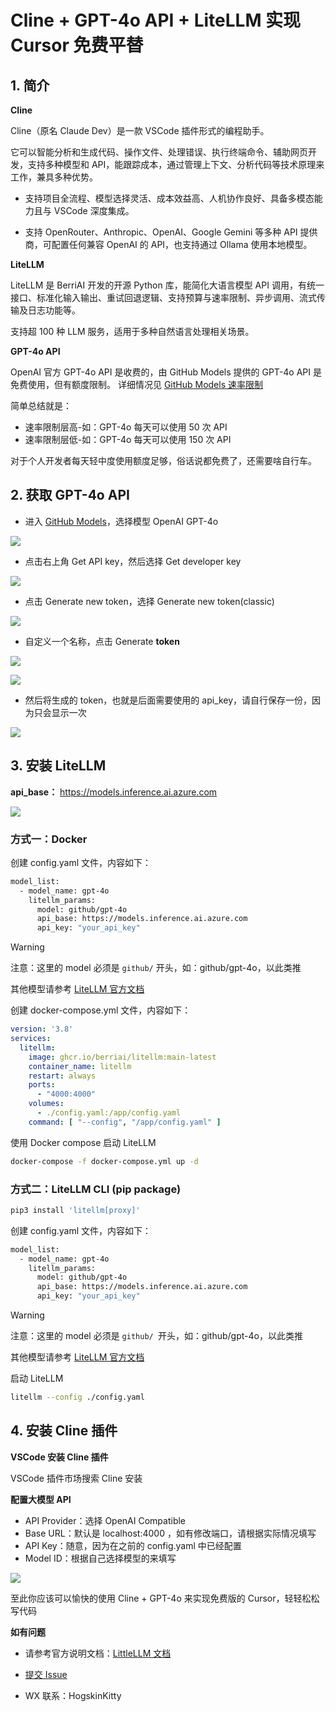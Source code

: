 # Cline + GPT-4o API + LiteLLM 实现 Cursor 免费平替

## 1. 简介

**Cline**

Cline（原名 Claude Dev）是一款 VSCode 插件形式的编程助手。

它可以智能分析和生成代码、操作文件、处理错误、执行终端命令、辅助网页开发，支持多种模型和 API，能跟踪成本，通过管理上下文、分析代码等技术原理来工作，兼具多种优势。

- 支持项目全流程、模型选择灵活、成本效益高、人机协作良好、具备多模态能力且与 VSCode 深度集成。

- 支持 OpenRouter、Anthropic、OpenAI、Google Gemini 等多种 API 提供商，可配置任何兼容 OpenAI 的 API，也支持通过 Ollama 使用本地模型。

**LiteLLM**

LiteLLM 是 BerriAI 开发的开源 Python 库，能简化大语言模型 API 调用，有统一接口、标准化输入输出、重试回退逻辑、支持预算与速率限制、异步调用、流式传输及日志功能等。

支持超 100 种 LLM 服务，适用于多种自然语言处理相关场景。

**GPT-4o API**

OpenAI 官方 GPT-4o API 是收费的，由 GitHub Models 提供的 GPT-4o API 是免费使用，但有额度限制。
详细情况见 [GitHub Models 速率限制](https://docs.github.com/en/github-models/prototyping-with-ai-models#rate-limits)

简单总结就是：

- 速率限制层高-如：GPT-4o 每天可以使用 50 次 API
- 速率限制层低-如：GPT-4o 每天可以使用 150 次 API

对于个人开发者每天轻中度使用额度足够，俗话说都免费了，还需要啥自行车。

## 2. 获取 GPT-4o API

- 进入 [GitHub Models](https://github.com/marketplace/models/catalog)，选择模型 OpenAI GPT-4o

![](https://raw.githubusercontent.com/HogskinKitty/assets-repository/master/culpro/litellm-1.png)

- 点击右上角 Get API key，然后选择 Get developer key

![](https://raw.githubusercontent.com/HogskinKitty/assets-repository/master/culpro/litellm-2.png)

- 点击 Generate new token，选择 Generate new token(classic)

![](https://raw.githubusercontent.com/HogskinKitty/assets-repository/master/culpro/litellm-3.png)

- 自定义一个名称，点击 Generate **token**

![](https://raw.githubusercontent.com/HogskinKitty/assets-repository/master/culpro/litellm-4.png)

![](https://raw.githubusercontent.com/HogskinKitty/assets-repository/master/culpro/litellm-5.png)

- 然后将生成的 token，也就是后面需要使用的 api_key，请自行保存一份，因为只会显示一次

![](https://raw.githubusercontent.com/HogskinKitty/assets-repository/master/culpro/litellm-6.png)

## 3. 安装 LiteLLM

**api_base：** https://models.inference.ai.azure.com

![](https://raw.githubusercontent.com/HogskinKitty/assets-repository/master/culpro/litellm-7.png)

### **方式一：Docker**

创建 config.yaml 文件，内容如下：

```bash
model_list:
  - model_name: gpt-4o
    litellm_params:
      model: github/gpt-4o
      api_base: https://models.inference.ai.azure.com
      api_key: "your_api_key"
```

> [!WARNING]
>
> 注意：这里的 model 必须是 `github/` 开头，如：github/gpt-4o，以此类推
>
> 其他模型请参考 [LiteLLM 官方文档](https://docs.litellm.ai/docs/providers/)

创建 docker-compose.yml 文件，内容如下：

```yaml
version: '3.8'
services:
  litellm:
    image: ghcr.io/berriai/litellm:main-latest
    container_name: litellm
    restart: always
    ports:
      - "4000:4000"
    volumes:
      - ./config.yaml:/app/config.yaml
    command: [ "--config", "/app/config.yaml" ]
```

使用 Docker compose 启动 LiteLLM

```bash
docker-compose -f docker-compose.yml up -d
```

### **方式二：LiteLLM CLI (pip package)**

```bash
pip3 install 'litellm[proxy]'
```

创建 config.yaml 文件，内容如下：

```bash
model_list:
  - model_name: gpt-4o
    litellm_params:
      model: github/gpt-4o
      api_base: https://models.inference.ai.azure.com
      api_key: "your_api_key"
```

> [!WARNING]
>
> 注意：这里的 model 必须是 `github/ `开头，如：github/gpt-4o，以此类推
>
> 其他模型请参考 [LiteLLM 官方文档](https://docs.litellm.ai/docs/providers/)

启动 LiteLLM

```bash
litellm --config ./config.yaml
```

## 4. 安装 Cline 插件

**VSCode 安装 Cline 插件**

VSCode 插件市场搜索 Cline 安装

**配置大模型 API**

- API Provider：选择 OpenAI Compatible
- Base URL：默认是 localhost:4000 ，如有修改端口，请根据实际情况填写
- API Key：随意，因为在之前的 config.yaml 中已经配置
- Model ID：根据自己选择模型的来填写

![](https://raw.githubusercontent.com/HogskinKitty/assets-repository/master/culpro/litellm-8.png)

至此你应该可以愉快的使用 Cline + GPT-4o 来实现免费版的 Cursor，轻轻松松写代码

**如有问题**

- 请参考官方说明文档：[LittleLLM 文档](https://docs.litellm.ai/docs/)

- [提交 Issue](https://github.com/HogskinKitty/litellm-config/issues)

- WX 联系：HogskinKitty









